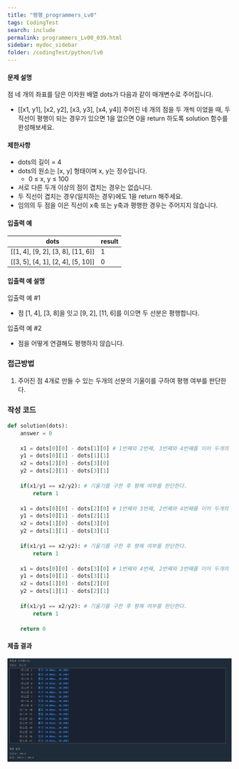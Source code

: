 ```yaml
---
title: "평행_programmers_Lv0"
tags: CodingTest
search: include
permalink: programmers_Lv00_039.html
sidebar: mydoc_sidebar
folder: /codingTest/python/lv0
---
```



#### 문제 설명 <br>

점 네 개의 좌표를 담은 이차원 배열  dots가 다음과 같이 매개변수로 주어집니다.
- [[x1, y1], [x2, y2], [x3, y3], [x4, y4]]
주어진 네 개의 점을 두 개씩 이었을 때, 두 직선이 평행이 되는 경우가 있으면 1을 없으면 0을 return 하도록 solution 함수를 완성해보세요.

#### 제한사항 <br>

- dots의 길이 = 4
- dots의 원소는 [x, y] 형태이며 x, y는 정수입니다.
    - 0 ≤ x, y ≤ 100
- 서로 다른 두개 이상의 점이 겹치는 경우는 없습니다.
- 두 직선이 겹치는 경우(일치하는 경우)에도 1을 return 해주세요.
- 임의의 두 점을 이은 직선이 x축 또는 y축과 평행한 경우는 주어지지 않습니다.

#### 입출력 예 <br>
  
dots|	result
---|---
[[1, 4], [9, 2], [3, 8], [11, 6]]|	1
[[3, 5], [4, 1], [2, 4], [5, 10]]|	0

#### 입출력 예 설명 <br>

입출력 예 #1
- 점 [1, 4], [3, 8]을 잇고 [9, 2], [11, 6]를 이으면 두 선분은 평행합니다.

입출력 예 #2
- 점을 어떻게 연결해도 평행하지 않습니다.

### 접근방법 <br>

1. 주어진 점 4개로 만들 수 있는 두개의 선분의 기울이를 구하여 평행 여부를 판단한다.

### 작성 코드 <br>

```python
def solution(dots):
    answer = 0
    
    x1 = dots[0][0] - dots[1][0] # 1번째와 2번째, 3번째와 4번째를 이어 두개의 직선을 만든 후 기울기를 구한다.
    y1 = dots[0][1] - dots[1][1]
    x2 = dots[2][0] - dots[3][0]
    y2 = dots[2][1] - dots[3][1]
    
    if(x1/y1 == x2/y2): # 기울기를 구한 후 평해 여부를 판단한다.
        return 1

    x1 = dots[0][0] - dots[2][0] # 1번째와 3번째, 2번째와 4번째를 이어 두개의 직선을 만든 후 기울기를 구한다.
    y1 = dots[0][1] - dots[2][1]
    x2 = dots[1][0] - dots[3][0]
    y2 = dots[1][1] - dots[3][1]
    
    if(x1/y1 == x2/y2): # 기울기를 구한 후 평해 여부를 판단한다.
        return 1
    
    x1 = dots[0][0] - dots[3][0] # 1번째와 4번째, 2번째와 3번째를 이어 두개의 직선을 만든 후 기울기를 구한다.
    y1 = dots[0][1] - dots[3][1]
    x2 = dots[1][0] - dots[2][0]
    y2 = dots[1][1] - dots[2][1]
    
    if(x1/y1 == x2/y2): # 기울기를 구한 후 평해 여부를 판단한다.
        return 1
    
    return 0
```

#### 제출 결과

![제출 결과](\images\programmers_Lv00_039.png)



